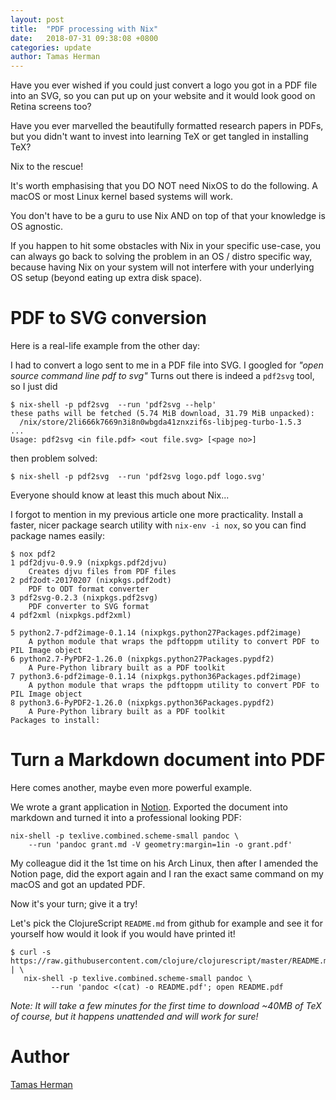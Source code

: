 ```yaml
---
layout: post
title:  "PDF processing with Nix"
date:   2018-07-31 09:38:08 +0800
categories: update
author: Tamas Herman
---
```


Have you ever wished if you could just convert a logo you got in a PDF file
into an SVG, so you can put up on your website and it would look good on
Retina screens too?

Have you ever marvelled the beautifully formatted research papers in PDFs,
but you didn't want to invest into learning TeX or get tangled in installing TeX?

Nix to the rescue!

<!--more-->

It's worth emphasising that you DO NOT need NixOS to do the following.
A macOS or most Linux kernel based systems will work.

You don't have to be a guru to use Nix AND on top of that your knowledge
is OS agnostic.

If you happen to hit some obstacles with Nix in your specific use-case,
you can always go back to solving the problem in an OS / distro
specific way, because having Nix on your system will not interfere
with your underlying OS setup (beyond eating up extra disk space).

# PDF to SVG conversion

Here is a real-life example from the other day:

I had to convert a logo sent to me in a PDF file into SVG.
I googled for _"open source command line  pdf to svg"_
Turns out there is indeed a `pdf2svg` tool, so I just did

```
$ nix-shell -p pdf2svg  --run 'pdf2svg --help'
these paths will be fetched (5.74 MiB download, 31.79 MiB unpacked):
  /nix/store/2li666k7669n3i8n0wbgda41znxzif6s-libjpeg-turbo-1.5.3
...
Usage: pdf2svg <in file.pdf> <out file.svg> [<page no>]
```

then problem solved:

```
$ nix-shell -p pdf2svg  --run 'pdf2svg logo.pdf logo.svg'
```

Everyone should know at least this much about Nix...

I forgot to mention in my previous article one more practicality.
Install a faster, nicer package search utility with `nix-env -i nox`,
so you can find package names easily:

```
$ nox pdf2
1 pdf2djvu-0.9.9 (nixpkgs.pdf2djvu)
    Creates djvu files from PDF files
2 pdf2odt-20170207 (nixpkgs.pdf2odt)
    PDF to ODT format converter
3 pdf2svg-0.2.3 (nixpkgs.pdf2svg)
    PDF converter to SVG format
4 pdf2xml (nixpkgs.pdf2xml)

5 python2.7-pdf2image-0.1.14 (nixpkgs.python27Packages.pdf2image)
    A python module that wraps the pdftoppm utility to convert PDF to PIL Image object
6 python2.7-PyPDF2-1.26.0 (nixpkgs.python27Packages.pypdf2)
    A Pure-Python library built as a PDF toolkit
7 python3.6-pdf2image-0.1.14 (nixpkgs.python36Packages.pdf2image)
    A python module that wraps the pdftoppm utility to convert PDF to PIL Image object
8 python3.6-PyPDF2-1.26.0 (nixpkgs.python36Packages.pypdf2)
    A Pure-Python library built as a PDF toolkit
Packages to install:
```

# Turn a Markdown document into PDF

Here comes another, maybe even more powerful example.

We wrote a grant application in [Notion](https://www.notion.so).
Exported the document into markdown and turned it into a professional looking PDF:

```
nix-shell -p texlive.combined.scheme-small pandoc \
    --run 'pandoc grant.md -V geometry:margin=1in -o grant.pdf'
```

My colleague did it the 1st time on his Arch Linux, then after I amended the Notion page,
did the export again and I ran the exact same command on my macOS and got an updated
PDF.

Now it's your turn; give it a try!

Let's pick the ClojureScript `README.md` from github for example and see it for yourself how would it look if you would have printed it!

```
$ curl -s https://raw.githubusercontent.com/clojure/clojurescript/master/README.md | \
   nix-shell -p texlive.combined.scheme-small pandoc \
         --run 'pandoc <(cat) -o README.pdf'; open README.pdf
```

_Note: It will take a few minutes for the first time to download ~40MB of TeX of course, but it happens unattended and will work for sure!_

# Author
[Tamas Herman](http://github.com/onetom/)
